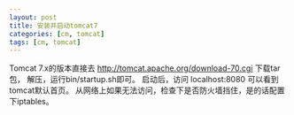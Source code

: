 ```yaml
---
layout: post
title: 安装并启动tomcat7
categories: [cm, tomcat]
tags: [cm, tomcat]
---
```


Tomcat 7.x的版本直接去 <http://tomcat.apache.org/download-70.cgi> 下载tar包，
解压，运行bin/startup.sh即可。
启动后，访问 localhost:8080 可以看到tomcat默认首页。
从网络上如果无法访问，检查下是否防火墙挡住，是的话配置下iptables。